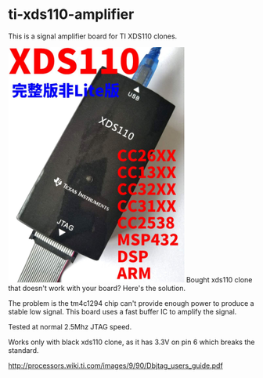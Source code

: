 # ti-xds110-amplifier
This is a signal amplifier board for TI XDS110 clones.

<img src="xds110clone.jpg" width="360" height="480" alt="Texas Instruments XDS110 clone">
Bought xds110 clone that doesn't work with your board? Here's the solution.

The problem is the tm4c1294 chip can't provide enough power to produce a stable low signal.
This board uses a fast buffer IC to amplify the signal.

Tested at normal 2.5Mhz JTAG speed.

Works only with black xds110 clone, as it has 3.3V on pin 6 which breaks the standard.

http://processors.wiki.ti.com/images/9/90/Dbjtag_users_guide.pdf
